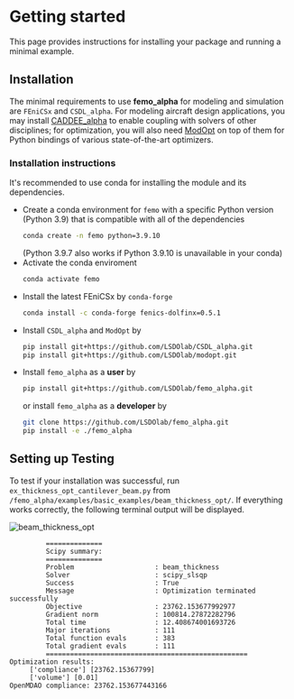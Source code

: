 # Getting started
This page provides instructions for installing your package 
and running a minimal example.

## Installation

The minimal requirements to use **femo_alpha** for modeling and simulation are `FEniCSx` and `CSDL_alpha`. For modeling aircraft design applications, you may install [CADDEE_alpha](https://github.com/LSDOlab/CADDEE_alpha) to enable coupling with solvers of other disciplines; for optimization, you will also need [ModOpt](https://github.com/LSDOlab/modopt) on top of them for Python bindings of various state-of-the-art optimizers. 

### Installation instructions
It's recommended to use conda for installing the module and its dependencies.

- Create a conda environment for `femo` with a specific Python version (Python 3.9) that is compatible with all of the dependencies
  ```sh
  conda create -n femo python=3.9.10
  ```
  (Python 3.9.7 also works if Python 3.9.10 is unavailable in your conda)
- Activate the conda enviroment 
  ```sh
  conda activate femo
  ```
- Install the latest FEniCSx by `conda-forge`
  ```sh
  conda install -c conda-forge fenics-dolfinx=0.5.1
  ```
- Install `CSDL_alpha` and `ModOpt` by
  ```sh
  pip install git+https://github.com/LSDOlab/CSDL_alpha.git
  pip install git+https://github.com/LSDOlab/modopt.git
  ```
- Install `femo_alpha` as a **user** by 
  ```sh
  pip install git+https://github.com/LSDOlab/femo_alpha.git
  ```
  or install `femo_alpha` as a **developer** by
  ```sh
  git clone https://github.com/LSDOlab/femo_alpha.git
  pip install -e ./femo_alpha
  ```


## Setting up Testing
To test if your installation was successful, run 
`ex_thickness_opt_cantilever_beam.py` from `/femo_alpha/examples/basic_examples/beam_thickness_opt/`.
If everything works correctly, the following terminal output will
be displayed.

![beam_thickness_opt](/src/images/beam_thickness_opt.png "Optimal beam thickness distribution")

```
         ==============
         Scipy summary:
         ==============
         Problem                    : beam_thickness
         Solver                     : scipy_slsqp
         Success                    : True
         Message                    : Optimization terminated successfully
         Objective                  : 23762.153677992977
         Gradient norm              : 100814.27872282796
         Total time                 : 12.408674001693726
         Major iterations           : 111
         Total function evals       : 383
         Total gradient evals       : 111
         ==================================================
Optimization results:
     ['compliance'] [23762.15367799]
     ['volume'] [0.01]
OpenMDAO compliance: 23762.153677443166

```